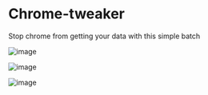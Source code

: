 # Chrome-tweaker
Stop chrome from getting your data with this simple batch

![image](https://github.com/LunarXMike/Chrome-tweaker/assets/158159992/11f0ed31-b2e2-4039-9815-2344bc9cb25e)

![image](https://github.com/LunarXMike/Chrome-tweaker/assets/158159992/6a4415e7-06d6-41fc-86dc-ab3d92da990d)

![image](https://github.com/LunarXMike/Chrome-tweaker/assets/158159992/21798c01-cb2e-4d46-896c-8ddd569a4514)
